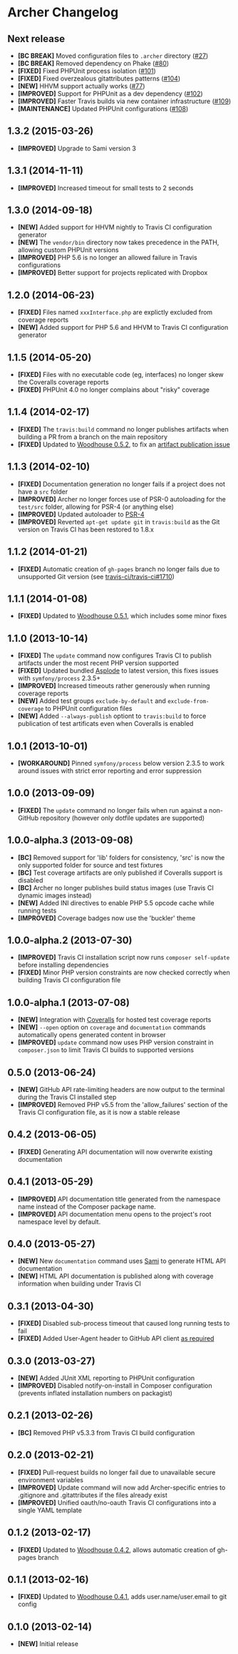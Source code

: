 # Archer Changelog

## Next release

- **[BC BREAK]** Moved configuration files to `.archer` directory ([#27])
- **[BC BREAK]** Removed dependency on Phake ([#80])
- **[FIXED]** Fixed PHPUnit process isolation ([#101])
- **[FIXED]** Fixed overzealous gitattributes patterns ([#104])
- **[NEW]** HHVM support actually works ([#77])
- **[IMPROVED]** Support for PHPUnit as a dev dependency ([#102])
- **[IMPROVED]** Faster Travis builds via new container infrastructure ([#109])
- **[MAINTENANCE]** Updated PHPUnit configurations ([#108])

[#27]: https://github.com/IcecaveStudios/archer/issues/27
[#77]: https://github.com/IcecaveStudios/archer/issues/77
[#80]: https://github.com/IcecaveStudios/archer/issues/80
[#101]: https://github.com/IcecaveStudios/archer/issues/101
[#102]: https://github.com/IcecaveStudios/archer/issues/102
[#104]: https://github.com/IcecaveStudios/archer/issues/104
[#108]: https://github.com/IcecaveStudios/archer/issues/108
[#109]: https://github.com/IcecaveStudios/archer/issues/109

## 1.3.2 (2015-03-26)

- **[IMPROVED]** Upgrade to Sami version 3

## 1.3.1 (2014-11-11)

- **[IMPROVED]** Increased timeout for small tests to 2 seconds

## 1.3.0 (2014-09-18)

- **[NEW]** Added support for HHVM nightly to Travis CI configuration generator
- **[NEW]** The `vendor/bin` directory now takes precedence in the PATH,
  allowing custom PHPUnit versions
- **[IMPROVED]** PHP 5.6 is no longer an allowed failure in Travis
  configurations
- **[IMPROVED]** Better support for projects replicated with Dropbox

## 1.2.0 (2014-06-23)

- **[FIXED]** Files named `xxxInterface.php` are explictly excluded from
  coverage reports
- **[NEW]** Added support for PHP 5.6 and HHVM to Travis CI configuration
  generator

## 1.1.5 (2014-05-20)

- **[FIXED]** Files with no executable code (eg, interfaces) no longer skew the
  Coveralls coverage reports
- **[FIXED]** PHPUnit 4.0 no longer complains about "risky" coverage

## 1.1.4 (2014-02-17)

- **[FIXED]** The `travis:build` command no longer publishes artifacts when
  building a PR from a branch on the main repository
- **[FIXED]** Updated to [Woodhouse 0.5.2], to fix an
  [artifact publication issue]

[artifact publication issue]: https://github.com/IcecaveStudios/woodhouse/issues/38
[Woodhouse 0.5.2]: https://github.com/IcecaveStudios/woodhouse/releases/tag/0.5.2

## 1.1.3 (2014-02-10)

- **[FIXED]** Documentation generation no longer fails if a project does not
  have a `src` folder
- **[IMPROVED]** Archer no longer forces use of PSR-0 autoloading for the
  `test/src` folder, allowing for PSR-4 (or anything else)
- **[IMPROVED]** Updated autoloader to [PSR-4]
- **[IMPROVED]** Reverted `apt-get update git` in `travis:build` as the Git
  version on Travis CI has been restored to 1.8.x

[PSR-4]: http://www.php-fig.org/psr/psr-4/

## 1.1.2 (2014-01-21)

- **[FIXED]** Automatic creation of `gh-pages` branch no longer fails due to
  unsupported Git version (see [travis-ci/travis-ci#1710])

[travis-ci/travis-ci#1710]: https://github.com/travis-ci/travis-ci/issues/1710

## 1.1.1 (2014-01-08)

- **[FIXED]** Updated to [Woodhouse 0.5.1], which includes some minor fixes

[Woodhouse 0.5.1]: https://github.com/IcecaveStudios/woodhouse/releases/tag/0.5.1

## 1.1.0 (2013-10-14)

- **[FIXED]** The `update` command now configures Travis CI to publish artifacts
  under the most recent PHP version supported
- **[FIXED]** Updated bundled [Asplode] to latest version, this fixes issues
  with `symfony/process` 2.3.5+
- **[IMPROVED]** Increased timeouts rather generously when running coverage
  reports
- **[NEW]** Added test groups `exclude-by-default` and `exclude-from-coverage`
  to PHPUnit configuration files
- **[NEW]** Added `--always-publish` optiont to `travis:build` to force
  publication of test artificats even when Coveralls is enabled

[Asplode]: https://github.com/eloquent/asplode

## 1.0.1 (2013-10-01)

- **[WORKAROUND]** Pinned `symfony/process` below version 2.3.5 to work around
  issues with strict error reporting and error suppression

## 1.0.0 (2013-09-09)

- **[FIXED]** The `update` command no longer fails when run against a non-GitHub
  repository (however only dotfile updates are supported)

## 1.0.0-alpha.3 (2013-09-08)

- **[BC]** Removed support for 'lib' folders for consistency, 'src' is now the
  only supported folder for source and test fixtures
- **[BC]** Test coverage artifacts are only published if Coveralls support is
  disabled
- **[BC]** Archer no longer publishes build status images (use Travis CI dynamic
  images instead)
- **[NEW]** Added INI directives to enable PHP 5.5 opcode cache while running
  tests
- **[IMPROVED]** Coverage badges now use the 'buckler' theme

## 1.0.0-alpha.2 (2013-07-30)

- **[IMPROVED]** Travis CI installation script now runs `composer self-update`
  before installing dependencies
- **[FIXED]** Minor PHP version constraints are now checked correctly when
  building Travis CI configuration file

## 1.0.0-alpha.1 (2013-07-08)

- **[NEW]** Integration with [Coveralls] for hosted test coverage reports
- **[NEW]** `--open` option on `coverage` and `documentation` commands
  automatically opens generated content in browser
- **[IMPROVED]** `update` command now uses PHP version constraint in
  `composer.json` to limit Travis CI builds to supported versions

[Coveralls]: https://coveralls.io/

## 0.5.0 (2013-06-24)

- **[NEW]** GitHub API rate-limiting headers are now output to the terminal
  during the Travis CI installed step
- **[IMPROVED]** Removed PHP v5.5 from the 'allow_failures' section of the
  Travis CI configuration file, as it is now a stable release

## 0.4.2 (2013-06-05)

- **[FIXED]** Generating API documentation will now overwrite existing
  documentation

## 0.4.1 (2013-05-29)

- **[IMPROVED]** API documentation title generated from the namespace name
  instead of the Composer package name.
- **[IMPROVED]** API documentation menu opens to the project's root namespace
  level by default.

## 0.4.0 (2013-05-27)

- **[NEW]** New `documentation` command uses [Sami] to generate HTML API
  documentation
- **[NEW]** HTML API documentation is published along with coverage information
  when building under Travis CI

[Sami]: https://github.com/FriendsOfPHP/Sami

## 0.3.1 (2013-04-30)

- **[FIXED]** Disabled sub-process timeout that caused long running tests to
  fail
- **[FIXED]** Added User-Agent header to GitHub API client [as required]

[as required]: http://developer.github.com/changes/2013-04-24-user-agent-required

## 0.3.0 (2013-03-27)

- **[NEW]** Added JUnit XML reporting to PHPUnit configuration
- **[IMPROVED]** Disabled notify-on-install in Composer configuration (prevents
  inflated installation numbers on packagist)

## 0.2.1 (2013-02-26)

- **[BC]** Removed PHP v5.3.3 from Travis CI build configuration

## 0.2.0 (2013-02-21)

- **[FIXED]** Pull-request builds no longer fail due to unavailable secure
  environment variables
- **[IMPROVED]** Update command will now add Archer-specific entries to
  .gitignore and .gitattributes if the files already exist
- **[IMPROVED]** Unified oauth/no-oauth Travis CI configurations into a single
  YAML template

## 0.1.2 (2013-02-17)

- **[FIXED]** Updated to [Woodhouse 0.4.2], allows automatic creation of
  gh-pages branch

[Woodhouse 0.4.2]: https://github.com/IcecaveStudios/woodhouse/releases/tag/0.4.2

## 0.1.1 (2013-02-16)

- **[FIXED]** Updated to [Woodhouse 0.4.1], adds user.name/user.email to git
  config

[Woodhouse 0.4.1]: https://github.com/IcecaveStudios/woodhouse/releases/tag/0.4.1

## 0.1.0 (2013-02-14)

- **[NEW]** Initial release
